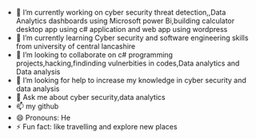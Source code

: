
- 🔭 I’m currently working on cyber security threat detection,,Data Analytics dashboards using Microsoft power Bi,building calculator desktop app using c# application and web app using wordpress
- 🌱 I’m currently learning Cyber security and software engineering skills from university of central lancashire
- 👯 I’m looking to collaborate on c# programming projects,hacking,findinding vulnerbities in codes,Data analytics and Data analysis
- 🤔 I’m looking for help to increase my knowledge in cyber security and data analysis
- 💬 Ask me about cyber security,data analytics
- 📫 my github
- 😄 Pronouns: He
- ⚡ Fun fact: like travelling and explore new places

